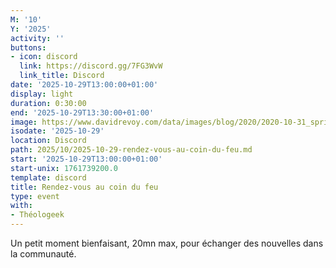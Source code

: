 ```yaml
---
M: '10'
Y: '2025'
activity: ''
buttons:
- icon: discord
  link: https://discord.gg/7FG3WvW
  link_title: Discord
date: '2025-10-29T13:00:00+01:00'
display: light
duration: 0:30:00
end: '2025-10-29T13:30:00+01:00'
image: https://www.davidrevoy.com/data/images/blog/2020/2020-10-31_spritely_scene.jpg
isodate: '2025-10-29'
location: Discord
path: 2025/10/2025-10-29-rendez-vous-au-coin-du-feu.md
start: '2025-10-29T13:00:00+01:00'
start-unix: 1761739200.0
template: discord
title: Rendez-vous au coin du feu
type: event
with:
- Théologeek
---
```

Un petit moment bienfaisant, 20mn max, pour échanger des nouvelles dans la communauté.